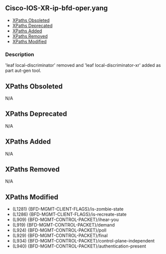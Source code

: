 ## Cisco-IOS-XR-ip-bfd-oper.yang

- [XPaths Obsoleted](#xpaths-obsoleted)
- [XPaths Deprecated](#xpaths-deprecated)
- [XPaths Added](#xpaths-added)
- [XPaths Removed](#xpaths-removed)
- [XPaths Modified](#xpaths-modified)

### Description

'leaf local-discriminator' removed and 'leaf local-discriminator-xr' added as part aut-gen tool.

## XPaths Obsoleted

N/A

## XPaths Deprecated

N/A

## XPaths Added

N/A

## XPaths Removed

N/A

## XPaths Modified

- (L1281)	{BFD-MGMT-CLIENT-FLAGS}/is-zombie-state
- (L1286)	{BFD-MGMT-CLIENT-FLAGS}/is-recreate-state
- (L909)	{BFD-MGMT-CONTROL-PACKET}/ihear-you
- (L919)	{BFD-MGMT-CONTROL-PACKET}/demand
- (L924)	{BFD-MGMT-CONTROL-PACKET}/poll
- (L929)	{BFD-MGMT-CONTROL-PACKET}/final
- (L934)	{BFD-MGMT-CONTROL-PACKET}/control-plane-independent
- (L940)	{BFD-MGMT-CONTROL-PACKET}/authentication-present

